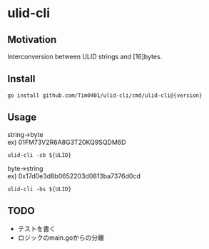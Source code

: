 # ulid-cli

## Motivation

Interconversion between ULID strings and [16]bytes.  

## Install

```
go install github.com/Tim0401/ulid-cli/cmd/ulid-cli@{version}
```

## Usage

string->byte  
ex) 01FM73V2R6A8G3T20KQ9SQDM6D
```
ulid-cli -sb ${ULID}
```

byte->string  
ex) 0x17d0e3d8b0652203d0813ba7376d0cd
```
ulid-cli -bs ${ULID}
```

## TODO

- テストを書く
- ロジックのmain.goからの分離
